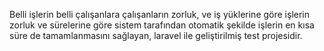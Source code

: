 Belli işlerin belli çalışanlara çalışanların zorluk, ve iş yüklerine göre işlerin zorluk ve sürelerine göre sistem tarafından otomatik şekilde işlerin en kısa süre de tamamlanmasını sağlayan, laravel ile geliştirilmiş test projesidir.
